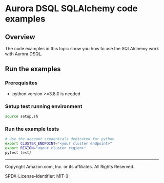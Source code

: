 # Aurora DSQL SQLAlchemy code examples

## Overview

The code examples in this topic show you how to use the SQLAlchemy work with Aurora DSQL. 

## Run the examples

### Prerequisites

* python version >=3.8.0 is needed

### Setup test running environment 

```sh
source setup.sh
```

### Run the example tests

```sh
# Use the account credentials dedicated for python
export CLUSTER_ENDPOINT="<your cluster endpoint>"
export REGION="<your cluster region>"
pytest test/
```

---

Copyright Amazon.com, Inc. or its affiliates. All Rights Reserved. 

SPDX-License-Identifier: MIT-0
